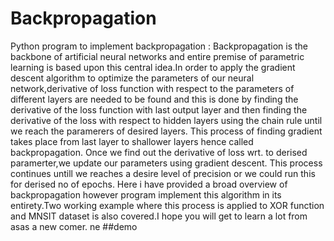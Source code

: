 # Backpropagation
Python program to implement backpropagation :
Backpropagation is the backbone of artificial neural networks and entire premise of parametric learning is based upon
this central idea.In order to apply the gradient descent algorithm to optimize the parameters of 
our neural network,derivative of loss function with respect to the parameters of different layers are needed to be found 
and this is done by finding the derivative of the loss function with last output layer and then finding the derivative of
the loss with respect to hidden layers using the chain rule until we reach the paramerers of desired layers.
This process of finding gradient takes place from last layer to shallower layers hence called backpropagation.
Once we find out the derivative of loss wrt. to derised paramerter,we update our parameters using gradient descent.
This process continues untill we reaches a desire level of precision or we could run this for derised no of epochs.
Here i have provided a broad overview of backpropagation however program implement this algorithm in its entirety.Two working example
where this process is applied to XOR function and MNSIT dataset is also covered.I hope you will get to learn a lot from
asas a new comer. 
ne
##demo 
